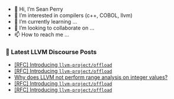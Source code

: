- 👋 Hi, I’m Sean Perry
- 👀 I’m interested in compilers (c++, COBOL, llvm)
- 🌱 I’m currently learning ...
- 💞️ I’m looking to collaborate on ...
- 📫 How to reach me ...

<!---
s66perry/s66perry is a ✨ special ✨ repository because its `README.md` (this file) appears on your GitHub profile.
You can click the Preview link to take a look at your changes.
--->
### 📕 Latest LLVM Discourse Posts

<!-- DISCOURSE-LLVM:START -->
- [[RFC] Introducing `llvm-project/offload`](https://discourse.llvm.org/t/rfc-introducing-llvm-project-offload/74302#post_13)
- [[RFC] Introducing `llvm-project/offload`](https://discourse.llvm.org/t/rfc-introducing-llvm-project-offload/74302#post_12)
- [Why does LLVM not perform range analysis on integer values?](https://discourse.llvm.org/t/why-does-llvm-not-perform-range-analysis-on-integer-values/74341#post_1)
- [[RFC] Introducing `llvm-project/offload`](https://discourse.llvm.org/t/rfc-introducing-llvm-project-offload/74302#post_11)
- [[RFC] Introducing `llvm-project/offload`](https://discourse.llvm.org/t/rfc-introducing-llvm-project-offload/74302#post_10)
<!-- DISCOURSE-LLVM:END -->
